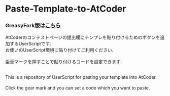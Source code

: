 # Paste-Template-to-AtCoder
### GreasyFork版は[こちら](https://greasyfork.org/ja/scripts/441552-paste-template)<br>

AtCoderのコンテストページの提出欄にテンプレを貼り付けるためのボタンを追加するUserScriptです.<br>
お使いのUserScript環境に貼り付けてご利用ください.<br><br>
歯車マークを押すことで貼り付けるコードを設定できます.<br><br>


This is a repository of UserScript for pasting your template into AtCoder.<br><br>
Click the gear mark and you can set a code which you want to paste.
